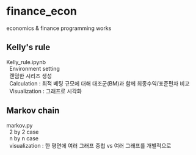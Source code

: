 # finance_econ
economics &amp; finance programming works

## Kelly's rule
Kelly_rule.ipynb \
&nbsp;&nbsp;Environment setting\
&nbsp;&nbsp;랜덤한 시리즈 생성\
&nbsp;&nbsp;Calculation : 최적 베팅 규모에 대해 대조군(BM)과 함께 최종수익/표준편차 비교\
&nbsp;&nbsp;Visualization : 그래프로 시각화

## Markov chain
markov.py \
&nbsp;&nbsp;2 by 2 case \
&nbsp;&nbsp;n by n case \
&nbsp;&nbsp;visualization : 한 평면에 여러 그래프 중첩 vs 여러 그래프를 개별적으로
